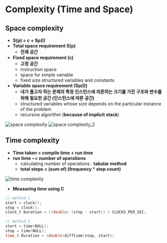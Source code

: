 # Complexity (Time and Space)

## Space complexity
  - **S(p) = c + Sp(I)**
  - **Total space requirement S(p)**
    - **전체 공간**
  - **Fixed space requirement (c)**
    - **고정 공간**
    - instruction space
    - space for simple variable
    - fixed size structured variables and constants
  - **Variable space requirement (Sp(I))**
    - **내가 풀고자 하는 문제의 특정 인스턴스에 의존하는 크기를 가진 구조와 변수를 위해 필요한 공간 (인스턴스에 따른 공간)**
    - structured variables whose size depends on the particular instance of the problem
    - recursive algorithm (**because of implicit stack**)

![space complexity](https://user-images.githubusercontent.com/59442344/110459465-59252b00-8110-11eb-9530-d194fad4199d.png)
![space complexity_2](https://user-images.githubusercontent.com/59442344/110459470-5b878500-8110-11eb-81d4-653fe83d4be3.png)

## Time complexity
  - **Time taken = compile time + run time**
  - **run time ~= number of operations**
    - calculating number of operations : **tabular method**
    - **total steps = (sum of) (frequency * step count)**

![time complexity](https://user-images.githubusercontent.com/59442344/110460634-cd140300-8111-11eb-83f7-3fc941d207ef.png)

  - **Measuring time using C**

```c
// method 1
start = clock();
stop = clock();
clock_t Duration = ((double) (stop - start)) / CLOCKS_PER_SEC;

// method 2
start = time(NULL);
stop = time(NULL);
time_t Duration = (double)difftime(stop, start);
```
